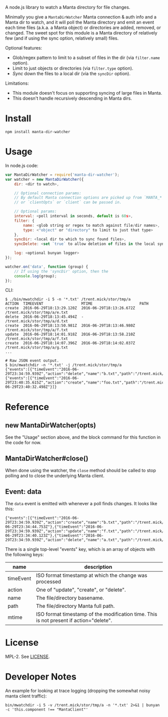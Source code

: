 A node.js library to watch a Manta directory for file changes.

Minimally you give a `MantaDirWatcher` Manta connection & auth info and a Manta
dir to watch, and it will poll the Manta directory and emit an event each time
files (a.k.a. a Manta object) or directories are added, removed, or changed.
The sweet spot for this module is a Manta directory of relatively few (and if
using the sync option, relatively small) files.

Optional features:
- Glob/regex pattern to limit to a subset of files in the dir (via
  `filter.name` option).
- Limit to just objects or directories (via `filter.type` option).
- *Sync* down the files to a local dir (via the `syncDir` option).

Limitations:
- This module doesn't focus on supporting syncing of large files
  in Manta.
- This doesn't handle recursively descending in Manta dirs.


# Install

    npm install manta-dir-watcher


# Usage

In node.js code:

```javascript
var MantaDirWatcher = require('manta-dir-watcher');
var watcher = new MantaDirWatcher({
    dir: <dir to watch>,

    // Optional connection params:
    // By default Manta connection options are picked up from `MANTA_*` envvars
    // or `clientOpts` or `client` can be passed in.

    // Optional params:
    interval: <poll interval in seconds, default is 60s>,
    filter: {
        name: <glob string or regex to match against file/dir names>,
        type: <"object" or "directory" to limit to just that type>
    },
    syncDir: <local dir to which to sync found files>,
    syncDelete: <set `true` to allow deletion of files in the local syncDir>,

    log: <optional bunyan logger>
});

watcher.on('data', function (group) {
    // If using the 'syncDir' option, then the
    console.log(group);
});
```

CLI:

```
$ ./bin/mwatchdir -i 5 -n '*.txt' /trent.mick/stor/tmp/a
ACTION  TIMEEVENT                 MTIME                     PATH
create  2016-06-29T18:13:29.120Z  2016-06-29T18:13:26.672Z  /trent.mick/stor/tmp/a/e.txt
delete  2016-06-29T18:13:45.494Z  -                         /trent.mick/stor/tmp/a/d.txt
create  2016-06-29T18:13:50.981Z  2016-06-29T18:13:46.980Z  /trent.mick/stor/tmp/a/f.txt
update  2016-06-29T18:14:01.918Z  2016-06-29T18:13:58.210Z  /trent.mick/stor/tmp/a/f.txt
create  2016-06-29T18:14:07.396Z  2016-06-29T18:14:02.037Z  /trent.mick/stor/tmp/a/g.txt
...

# Raw JSON event output.
$ bin/mwatchdir -n '*.txt' -j /trent.mick/stor/tmp/a
{"events":[{"timeEvent":"2016-06-29T23:34:59.939Z","action":"delete","name":"b.txt","path":"/trent.mick/stor/tmp/a/b.txt"}]}
{"events":[{"timeEvent":"2016-06-29T23:40:35.615Z","action":"create","name":"foo.txt","path":"/trent.mick/stor/tmp/a/foo.txt","mtime":"2016-06-29T23:40:32.498Z"}]}
```


# Reference

## new MantaDirWatcher(opts)

See the "Usage" section above, and the block command for this function in the
code for now.

## MantaDirWatcher#close()

When done using the watcher, the `close` method should be called to stop polling
and to close the underlying Manta client.

## Event: data

The `data` event is emitted with whenever a poll finds changes. It looks like
this:

    {"events":[{"timeEvent":"2016-06-29T23:34:59.939Z","action":"create","name":"b.txt","path":"/trent.mick/stor/tmp/a/b.txt","mtime":"2016-06-29T23:34:44.753Z"},{"timeEvent":"2016-06-29T23:34:59.939Z","action":"update","name":"f.txt","path":"/trent.mick/stor/tmp/a/f.txt","mtime":"2016-06-29T23:34:40.123Z"},{"timeEvent":"2016-06-29T23:34:59.939Z","action":"delete","name":"a.txt","path":"/trent.mick/stor/tmp/a/a.txt"}]}

There is a single top-level "events" key, which is an array of objects
with the following keys:

| name      | description |
| --------- | ----------- |
| timeEvent | ISO format timestamp at which the change was processed |
| action    | One of "update", "create", or "delete". |
| name      | The file/directory basename. |
| path      | The file/directory Manta full path. |
| mtime     | ISO format timestamp of the modification time. This is not present if action="delete". |


# License

MPL-2. See [LICENSE](./LICENSE).


# Developer Notes

An example for looking at trace logging (dropping the somewhat noisy manta
client traffic):

    bin/mwatchdir -i 5 -v /trent.mick/stor/tmp/a -n '*.txt' 2>&1 | bunyan -c 'this.component !== "MantaClient"'
